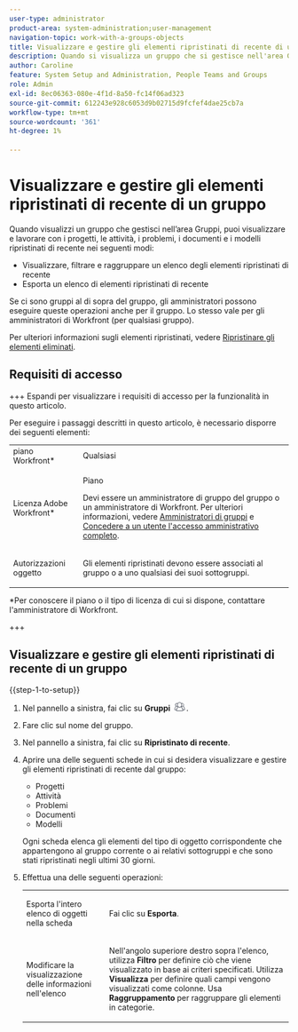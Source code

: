 ```yaml
---
user-type: administrator
product-area: system-administration;user-management
navigation-topic: work-with-a-groups-objects
title: Visualizzare e gestire gli elementi ripristinati di recente di un gruppo
description: Quando si visualizza un gruppo che si gestisce nell'area Gruppi, è possibile visualizzare, mascherare, raggruppare e ripristinare gli elementi di lavoro, i documenti e i modelli ripristinati di recente.
author: Caroline
feature: System Setup and Administration, People Teams and Groups
role: Admin
exl-id: 8ec06363-080e-4f1d-8a50-fc14f06ad323
source-git-commit: 612243e928c6053d9b02715d9fcfef4dae25cb7a
workflow-type: tm+mt
source-wordcount: '361'
ht-degree: 1%

---
```


# Visualizzare e gestire gli elementi ripristinati di recente di un gruppo

Quando visualizzi un gruppo che gestisci nell’area Gruppi, puoi visualizzare e lavorare con i progetti, le attività, i problemi, i documenti e i modelli ripristinati di recente nei seguenti modi:

* Visualizzare, filtrare e raggruppare un elenco degli elementi ripristinati di recente
* Esporta un elenco di elementi ripristinati di recente

Se ci sono gruppi al di sopra del gruppo, gli amministratori possono eseguire queste operazioni anche per il gruppo. Lo stesso vale per gli amministratori di Workfront (per qualsiasi gruppo).

Per ulteriori informazioni sugli elementi ripristinati, vedere [Ripristinare gli elementi eliminati](../../../administration-and-setup/manage-workfront/manage-deleted-items/restore-deleted-items.md).

## Requisiti di accesso

+++ Espandi per visualizzare i requisiti di accesso per la funzionalità in questo articolo.

Per eseguire i passaggi descritti in questo articolo, è necessario disporre dei seguenti elementi:

<table style="table-layout:auto"> 
 <col> 
 <col> 
 <tbody> 
  <tr> 
   <td role="rowheader">piano Workfront*</td> 
   <td>Qualsiasi</td> 
  </tr> 
  <tr> 
   <td role="rowheader">Licenza Adobe Workfront*</td> 
   <td> <p>Piano </p> <p>Devi essere un amministratore di gruppo del gruppo o un amministratore di Workfront. Per ulteriori informazioni, vedere <a href="../../../administration-and-setup/manage-groups/group-roles/group-administrators.md" class="MCXref xref">Amministratori di gruppi</a> e <a href="../../../administration-and-setup/add-users/configure-and-grant-access/grant-a-user-full-administrative-access.md" class="MCXref xref">Concedere a un utente l'accesso amministrativo completo</a>.</p> </td> 
  </tr> 
  <tr> 
   <td role="rowheader">Autorizzazioni oggetto</td> 
   <td> <p>Gli elementi ripristinati devono essere associati al gruppo o a uno qualsiasi dei suoi sottogruppi. </p> </td> 
  </tr> 
 </tbody> 
</table>

&#42;Per conoscere il piano o il tipo di licenza di cui si dispone, contattare l&#39;amministratore di Workfront.

+++

## Visualizzare e gestire gli elementi ripristinati di recente di un gruppo

{{step-1-to-setup}}

1. Nel pannello a sinistra, fai clic su **Gruppi** ![Gruppi](assets/groups-icon.png).

1. Fare clic sul nome del gruppo.
1. Nel pannello a sinistra, fai clic su **Ripristinato di recente**.
1. Aprire una delle seguenti schede in cui si desidera visualizzare e gestire gli elementi ripristinati di recente dal gruppo:

   * Progetti
   * Attività
   * Problemi
   * Documenti
   * Modelli

   Ogni scheda elenca gli elementi del tipo di oggetto corrispondente che appartengono al gruppo corrente o ai relativi sottogruppi e che sono stati ripristinati negli ultimi 30 giorni.

1. Effettua una delle seguenti operazioni:

   <table style="table-layout:auto"> 
    <col> 
    <col> 
    <tbody> 
     <tr> 
      <td role="rowheader"> <p>Esporta l'intero elenco di oggetti nella scheda</p> </td> 
      <td> <p>Fai clic su <strong>Esporta</strong>.</p> </td> 
     </tr> 
     <tr data-mc-conditions=""> 
      <td role="rowheader"> <p>Modificare la visualizzazione delle informazioni nell'elenco</p> </td> 
      <td> <p>Nell'angolo superiore destro sopra l'elenco, utilizza <strong>Filtro</strong> per definire ciò che viene visualizzato in base ai criteri specificati. Utilizza <strong>Visualizza</strong> per definire quali campi vengono visualizzati come colonne. Usa <strong>Raggruppamento</strong> per raggruppare gli elementi in categorie.</p> </td> 
     </tr> 
    </tbody> 
   </table>
